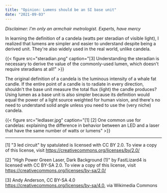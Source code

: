 ```yaml
---
title: "Opinion: Lumens should be an SI base unit"
date: "2021-09-03"
---
```


*Disclaimer: I'm only an armchair metrologist. Experts, have mercy*

In learning the definition of a candela (watts per steradian of visible light), I realized that lumens are simpler and easier to understand despite being a derived unit. They're also widely used in the real world, unlike candela. 

{{< figure src="steradian.png" caption="[3] Understanding the steradian is necessary to derive the value of the commonly-used lumen, which doesn't require steradians at all!" >}}

The original definition of a candela is the luminous intensity of a whale fat candle. If the entire point of a candle is to radiate in every direction, shouldn't the base unit measure the total flux (light) the candle produces? Using lumen as a base unit is also simpler because its definition would equal the power of a light source weighted for human vision, and there's no need to understand solid angle unless you need to use the (very niche) candela.

{{< figure src="ledlaser.jpg" caption="[1] [2] One common use for candelas: explaining the difference in behavior between an LED and a laser that have the same number of watts or lumens" >}}

---

[1] "3 led circuit" by spatulated is licensed with CC BY 2.0. To view a copy of this license, visit https://creativecommons.org/licenses/by/2.0/

[2] "High Power Green Laser, Dark Background (1)" by FastLizard4 is licensed with CC BY-SA 2.0. To view a copy of this license, visit https://creativecommons.org/licenses/by-sa/2.0/

[3] Andy Anderson, CC BY-SA 4.0 <https://creativecommons.org/licenses/by-sa/4.0>, via Wikimedia Commons